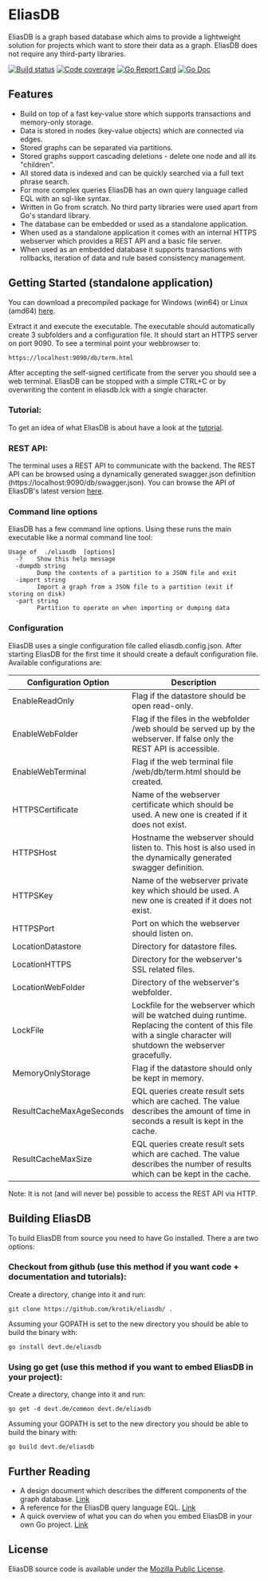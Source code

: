 EliasDB
=======
EliasDB is a graph based database which aims to provide a lightweight solution for projects which want to store their data as a graph. EliasDB does not require any third-party libraries.

<p>
<a href="https://devt.de/build_status.html"><img src="https://devt.de/nightly/build.eliasdb.svg" alt="Build status"></a>
<a href="https://devt.de/nightly/test.eliasdb.html"><img src="https://devt.de/nightly/test.eliasdb.svg" alt="Code coverage"></a>
<a href="https://goreportcard.com/report/github.com/krotik/eliasdb">
<img src="https://goreportcard.com/badge/github.com/krotik/eliasdb?style=flat-square" alt="Go Report Card"></a>
<a href="http://devt.de/docs/pkg/devt.de/eliasdb/">
<img src="https://devt.de/nightly/godoc_badge.svg" alt="Go Doc"></a>
</p>

Features
--------
- Build on top of a fast key-value store which supports transactions and memory-only storage.
- Data is stored in nodes (key-value objects) which are connected via edges.
- Stored graphs can be separated via partitions.
- Stored graphs support cascading deletions - delete one node and all its "children".
- All stored data is indexed and can be quickly searched via a full text phrase search.
- For more complex queries EliasDB has an own query language called EQL with an sql-like syntax.
- Written in Go from scratch. No third party libraries were used apart from Go's standard library.
- The database can be embedded or used as a standalone application.
- When used as a standalone application it comes with an internal HTTPS webserver which
  provides a REST API and a basic file server.
- When used as an embedded database it supports transactions with rollbacks, iteration of data
  and rule based consistency management.

Getting Started (standalone application)
----------------------------------------
You can download a precompiled package for Windows (win64) or Linux (amd64) [here](https://devt.de/build_status.html).

Extract it and execute the executable. The executable should automatically create 3 subfolders and a configuration file. It should start an HTTPS server on port 9090. To see a terminal point your webbrowser to:
```
https://localhost:9090/db/term.html
```
After accepting the self-signed certificate from the server you should see a web terminal. EliasDB can be stopped with a simple CTRL+C or by overwriting the content in eliasdb.lck with a single character.

### Tutorial:

To get an idea of what EliasDB is about have a look at the [tutorial](/doc/tutorial.md).

### REST API:

The terminal uses a REST API to communicate with the backend. The REST API can be browsed using a dynamically generated swagger.json definition (https://localhost:9090/db/swagger.json). You can browse the API of EliasDB's latest version [here](http://petstore.swagger.io/?url=https://raw.githubusercontent.com/krotik/eliasdb/master/doc/swagger.json#/default).

### Command line options
EliasDB has a few command line options. Using these runs the main executable like a normal command line tool: 
```
Usage of  ./eliasdb  [options]
  -?	Show this help message
  -dumpdb string
    	Dump the contents of a partition to a JSON file and exit
  -import string
    	Import a graph from a JSON file to a partition (exit if storing on disk)
  -part string
    	Partition to operate on when importing or dumping data
```
### Configuration
EliasDB uses a single configuration file called eliasdb.config.json. After starting EliasDB for the first time it should create a default configuration file. Available configurations are:

| Configuration Option | Description |
| --- | --- |
| EnableReadOnly | Flag if the datastore should be open read-only. |
| EnableWebFolder | Flag if the files in the webfolder /web should be served up by the webserver. If false only the REST API is accessible. |
| EnableWebTerminal | Flag if the web terminal file /web/db/term.html should be created. |
| HTTPSCertificate | Name of the webserver certificate which should be used. A new one is created if it does not exist. |
| HTTPSHost | Hostname the webserver should listen to. This host is also used in the dynamically generated swagger definition. |
| HTTPSKey | Name of the webserver private key which should be used. A new one is created if it does not exist. |
| HTTPSPort | Port on which the webserver should listen on. |
| LocationDatastore | Directory for datastore files. |
| LocationHTTPS | Directory for the webserver's SSL related files. |
| LocationWebFolder | Directory of the webserver's webfolder. |
| LockFile | Lockfile for the webserver which will be watched duing runtime. Replacing the content of this file with a single character will shutdown the webserver gracefully. |
| MemoryOnlyStorage | Flag if the datastore should only be kept in memory. |
| ResultCacheMaxAgeSeconds | EQL queries create result sets which are cached. The value describes the amount of time in seconds a result is kept in the cache. |
| ResultCacheMaxSize | EQL queries create result sets which are cached. The value describes the number of results which can be kept in the cache. |

Note: It is not (and will never be) possible to access the REST API via HTTP.

Building EliasDB
----------------
To build EliasDB from source you need to have Go installed. There a are two options:

### Checkout from github (use this method if you want code + documentation and tutorials):

Create a directory, change into it and run:
```
git clone https://github.com/krotik/eliasdb/ .
```

Assuming your GOPATH is set to the new directory you should be able to build the binary with:
```
go install devt.de/eliasdb
```

### Using go get (use this method if you want to embed EliasDB in your project):

Create a directory, change into it and run:
```
go get -d devt.de/common devt.de/eliasdb
```

Assuming your GOPATH is set to the new directory you should be able to build the binary with:
```
go build devt.de/eliasdb
```

Further Reading
---------------
- A design document which describes the different components of the graph database. [Link](/doc/elias_db_design.md)
- A reference for the EliasDB query language EQL. [Link](/doc/eql.md)
- A quick overview of what you can do when you embed EliasDB in your own Go project. [Link](/doc/embedding.md)

License
-------
EliasDB source code is available under the [Mozilla Public License](/LICENSE).
